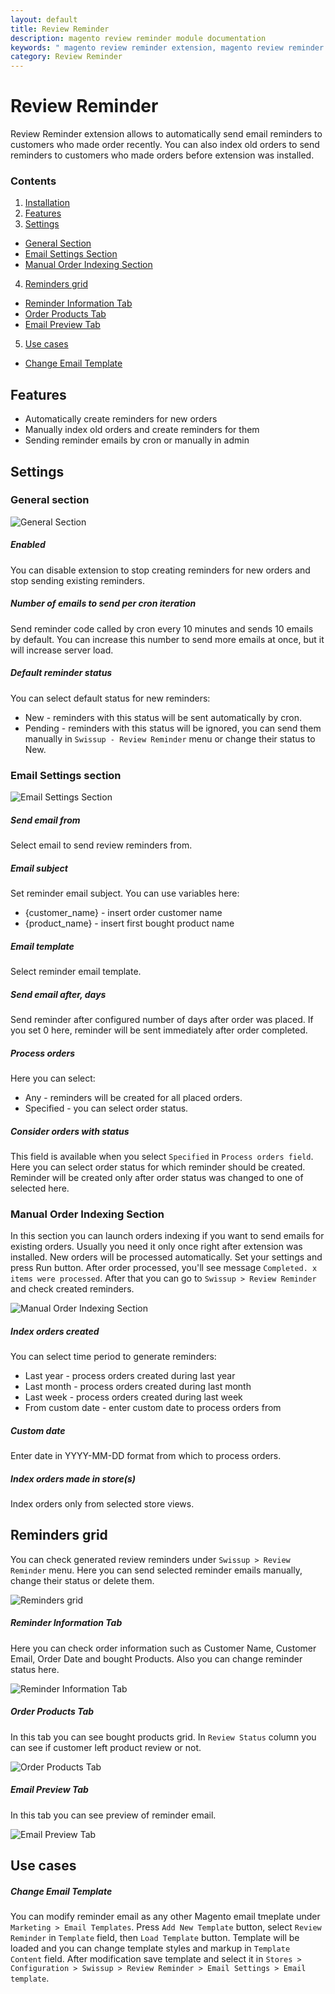 ```yaml
---
layout: default
title: Review Reminder
description: magento review reminder module documentation
keywords: " magento review reminder extension, magento review reminder email "
category: Review Reminder
---
```


# Review Reminder

Review Reminder extension allows to automatically send email reminders to customers who made order recently.
You can also index old orders to send reminders to customers who made orders before extension was installed.

### Contents

1. [Installation](installation/)
2. [Features](#features)
3. [Settings](#settings)
 - [General Section](#general-section)
 - [Email Settings Section](#email-settings-section)
 - [Manual Order Indexing Section](#manual-order-indexing-section)
4. [Reminders grid](#reminders-grid)
 - [Reminder Information Tab](#reminder-information-tab)
 - [Order Products Tab](#order-products-tab)
 - [Email Preview Tab](#email-preview-tab)
5. [Use cases](#use-cases)
 - [Change Email Template](#change-email-template)

## Features

- Automatically create reminders for new orders
- Manually index old orders and create reminders for them
- Sending reminder emails by cron or manually in admin

## Settings

### General section

![General Section](/images/m2/reviewreminder/general-section.png)

##### Enabled

You can disable extension to stop creating reminders for new orders and stop sending existing reminders.

##### Number of emails to send per cron iteration

Send reminder code called by cron every 10 minutes and sends 10 emails by default.
You can increase this number to send more emails at once, but it will increase server load.

##### Default reminder status

You can select default status for new reminders:

 - New - reminders with this status will be sent automatically by cron.
 - Pending - reminders with this status will be ignored, you can send them manually
 in `Swissup - Review Reminder` menu or change their status to New.

### Email Settings section

![Email Settings Section](/images/m2/reviewreminder/email-section.png)

##### Send email from

Select email to send review reminders from.

##### Email subject

Set reminder email subject. You can use variables here:

- {customer_name} - insert order customer name
- {product_name} - insert first bought product name

##### Email template

Select reminder email template.

##### Send email after, days

Send reminder after configured number of days after order was placed.
If you set 0 here, reminder will be sent immediately after order completed.

##### Process orders

Here you can select:

- Any - reminders will be created for all placed orders.
- Specified - you can select order status.

##### Consider orders with status

This field is available when you select `Specified` in `Process orders field`.
Here you can select order status for which reminder should be created.
Reminder will be created only after order status was changed to one of selected here.

### Manual Order Indexing Section

In this section you can launch orders indexing if you want to send emails for existing orders.
Usually you need it only once right after extension was installed. New orders will be processed automatically.
Set your settings and press Run button. After order processed, you'll see message `Completed. x items were processed`.
After that you can go to `Swissup > Review Reminder` and check created reminders.

![Manual Order Indexing Section](/images/m2/reviewreminder/manual-orders-indexing-section.png)

##### Index orders created

You can select time period to generate reminders:

- Last year - process orders created during last year
- Last month - process orders created during last month
- Last week - process orders created during last week
- From custom date - enter custom date to process orders from

##### Custom date

Enter date in YYYY-MM-DD format from which to process orders.

##### Index orders made in store(s)

Index orders only from selected store views.

## Reminders grid

You can check generated review reminders under `Swissup > Review Reminder` menu.
Here you can send selected reminder emails manually, change their status or delete them.

![Reminders grid](/images/m2/reviewreminder/reminders-grid.png)

##### Reminder Information Tab

Here you can check order information such as Customer Name, Customer Email, Order Date and bought Products.
Also you can change reminder status here.

![Reminder Information Tab](/images/m2/reviewreminder/reminder-information-tab.png)

##### Order Products Tab

In this tab you can see bought products grid. In `Review Status` column you can see if customer left product review or not.

![Order Products Tab](/images/m2/reviewreminder/reminder-order-products-tab.png)

##### Email Preview Tab

In this tab you can see preview of reminder email.

![Email Preview Tab](/images/m2/reviewreminder/email-preview-tab.png)

## Use cases

##### Change Email Template

You can modify reminder email as any other Magento email tmeplate under `Marketing > Email Templates`.
Press `Add New Template` button, select `Review Reminder` in `Template` field, then `Load Template` button.
Template will be loaded and you can change template styles and markup in `Template Content` field.
After modification save template and select it in `Stores > Configuration > Swissup > Review Reminder > Email Settings > Email template`.
